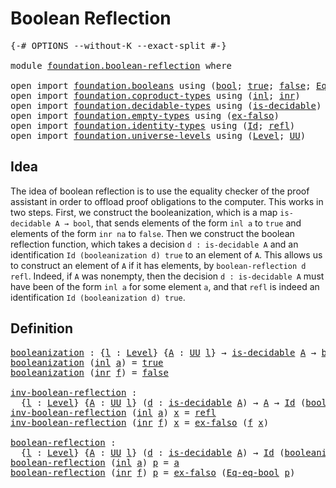 # Boolean Reflection

<pre class="Agda"><a id="31" class="Symbol">{-#</a> <a id="35" class="Keyword">OPTIONS</a> <a id="43" class="Pragma">--without-K</a> <a id="55" class="Pragma">--exact-split</a> <a id="69" class="Symbol">#-}</a>

<a id="74" class="Keyword">module</a> <a id="81" href="foundation.boolean-reflection.html" class="Module">foundation.boolean-reflection</a> <a id="111" class="Keyword">where</a>

<a id="118" class="Keyword">open</a> <a id="123" class="Keyword">import</a> <a id="130" href="foundation.booleans.html" class="Module">foundation.booleans</a> <a id="150" class="Keyword">using</a> <a id="156" class="Symbol">(</a><a id="157" href="foundation.booleans.html#1074" class="Datatype">bool</a><a id="161" class="Symbol">;</a> <a id="163" href="foundation.booleans.html#1098" class="InductiveConstructor">true</a><a id="167" class="Symbol">;</a> <a id="169" href="foundation.booleans.html#1103" class="InductiveConstructor">false</a><a id="174" class="Symbol">;</a> <a id="176" href="foundation.booleans.html#1474" class="Function">Eq-eq-bool</a><a id="186" class="Symbol">)</a>
<a id="188" class="Keyword">open</a> <a id="193" class="Keyword">import</a> <a id="200" href="foundation.coproduct-types.html" class="Module">foundation.coproduct-types</a> <a id="227" class="Keyword">using</a> <a id="233" class="Symbol">(</a><a id="234" href="foundation.coproduct-types.html#1239" class="InductiveConstructor">inl</a><a id="237" class="Symbol">;</a> <a id="239" href="foundation.coproduct-types.html#1262" class="InductiveConstructor">inr</a><a id="242" class="Symbol">)</a>
<a id="244" class="Keyword">open</a> <a id="249" class="Keyword">import</a> <a id="256" href="foundation.decidable-types.html" class="Module">foundation.decidable-types</a> <a id="283" class="Keyword">using</a> <a id="289" class="Symbol">(</a><a id="290" href="foundation.decidable-types.html#1905" class="Function">is-decidable</a><a id="302" class="Symbol">)</a>
<a id="304" class="Keyword">open</a> <a id="309" class="Keyword">import</a> <a id="316" href="foundation.empty-types.html" class="Module">foundation.empty-types</a> <a id="339" class="Keyword">using</a> <a id="345" class="Symbol">(</a><a id="346" href="foundation-core.empty-types.html#1160" class="Function">ex-falso</a><a id="354" class="Symbol">)</a>
<a id="356" class="Keyword">open</a> <a id="361" class="Keyword">import</a> <a id="368" href="foundation.identity-types.html" class="Module">foundation.identity-types</a> <a id="394" class="Keyword">using</a> <a id="400" class="Symbol">(</a><a id="401" href="foundation-core.identity-types.html#1767" class="Datatype">Id</a><a id="403" class="Symbol">;</a> <a id="405" href="foundation-core.identity-types.html#1820" class="InductiveConstructor">refl</a><a id="409" class="Symbol">)</a>
<a id="411" class="Keyword">open</a> <a id="416" class="Keyword">import</a> <a id="423" href="foundation.universe-levels.html" class="Module">foundation.universe-levels</a> <a id="450" class="Keyword">using</a> <a id="456" class="Symbol">(</a><a id="457" href="Agda.Primitive.html#597" class="Postulate">Level</a><a id="462" class="Symbol">;</a> <a id="464" href="foundation-core.universe-levels.html#235" class="Primitive">UU</a><a id="466" class="Symbol">)</a>
</pre>
## Idea

The idea of boolean reflection is to use the equality checker of the proof assistant in order to offload proof obligations to the computer. This works in two steps. First, we construct the booleanization, which is a map `is-decidable A → bool`, that sends elements of the form `inl a` to `true` and elements of the form `inr na` to `false`. Then we construct the boolean reflection function, which takes a decision `d : is-decidable A` and an identification `Id (booleanization d) true` to an element of `A`. This allows us to construct an element of `A` if it has elements, by `boolean-reflection d refl`. Indeed, if `A` was nonempty, then the decision `d : is-decidable A` must have been of the form `inl a` for some element `a`, and that `refl` is indeed an identification `Id (booleanization d) true`.

## Definition

<pre class="Agda"><a id="booleanization"></a><a id="1312" href="foundation.boolean-reflection.html#1312" class="Function">booleanization</a> <a id="1327" class="Symbol">:</a> <a id="1329" class="Symbol">{</a><a id="1330" href="foundation.boolean-reflection.html#1330" class="Bound">l</a> <a id="1332" class="Symbol">:</a> <a id="1334" href="Agda.Primitive.html#597" class="Postulate">Level</a><a id="1339" class="Symbol">}</a> <a id="1341" class="Symbol">{</a><a id="1342" href="foundation.boolean-reflection.html#1342" class="Bound">A</a> <a id="1344" class="Symbol">:</a> <a id="1346" href="foundation-core.universe-levels.html#235" class="Primitive">UU</a> <a id="1349" href="foundation.boolean-reflection.html#1330" class="Bound">l</a><a id="1350" class="Symbol">}</a> <a id="1352" class="Symbol">→</a> <a id="1354" href="foundation.decidable-types.html#1905" class="Function">is-decidable</a> <a id="1367" href="foundation.boolean-reflection.html#1342" class="Bound">A</a> <a id="1369" class="Symbol">→</a> <a id="1371" href="foundation.booleans.html#1074" class="Datatype">bool</a>
<a id="1376" href="foundation.boolean-reflection.html#1312" class="Function">booleanization</a> <a id="1391" class="Symbol">(</a><a id="1392" href="foundation.coproduct-types.html#1239" class="InductiveConstructor">inl</a> <a id="1396" href="foundation.boolean-reflection.html#1396" class="Bound">a</a><a id="1397" class="Symbol">)</a> <a id="1399" class="Symbol">=</a> <a id="1401" href="foundation.booleans.html#1098" class="InductiveConstructor">true</a>
<a id="1406" href="foundation.boolean-reflection.html#1312" class="Function">booleanization</a> <a id="1421" class="Symbol">(</a><a id="1422" href="foundation.coproduct-types.html#1262" class="InductiveConstructor">inr</a> <a id="1426" href="foundation.boolean-reflection.html#1426" class="Bound">f</a><a id="1427" class="Symbol">)</a> <a id="1429" class="Symbol">=</a> <a id="1431" href="foundation.booleans.html#1103" class="InductiveConstructor">false</a>

<a id="inv-boolean-reflection"></a><a id="1438" href="foundation.boolean-reflection.html#1438" class="Function">inv-boolean-reflection</a> <a id="1461" class="Symbol">:</a>
  <a id="1465" class="Symbol">{</a><a id="1466" href="foundation.boolean-reflection.html#1466" class="Bound">l</a> <a id="1468" class="Symbol">:</a> <a id="1470" href="Agda.Primitive.html#597" class="Postulate">Level</a><a id="1475" class="Symbol">}</a> <a id="1477" class="Symbol">{</a><a id="1478" href="foundation.boolean-reflection.html#1478" class="Bound">A</a> <a id="1480" class="Symbol">:</a> <a id="1482" href="foundation-core.universe-levels.html#235" class="Primitive">UU</a> <a id="1485" href="foundation.boolean-reflection.html#1466" class="Bound">l</a><a id="1486" class="Symbol">}</a> <a id="1488" class="Symbol">(</a><a id="1489" href="foundation.boolean-reflection.html#1489" class="Bound">d</a> <a id="1491" class="Symbol">:</a> <a id="1493" href="foundation.decidable-types.html#1905" class="Function">is-decidable</a> <a id="1506" href="foundation.boolean-reflection.html#1478" class="Bound">A</a><a id="1507" class="Symbol">)</a> <a id="1509" class="Symbol">→</a> <a id="1511" href="foundation.boolean-reflection.html#1478" class="Bound">A</a> <a id="1513" class="Symbol">→</a> <a id="1515" href="foundation-core.identity-types.html#1767" class="Datatype">Id</a> <a id="1518" class="Symbol">(</a><a id="1519" href="foundation.boolean-reflection.html#1312" class="Function">booleanization</a> <a id="1534" href="foundation.boolean-reflection.html#1489" class="Bound">d</a><a id="1535" class="Symbol">)</a> <a id="1537" href="foundation.booleans.html#1098" class="InductiveConstructor">true</a>
<a id="1542" href="foundation.boolean-reflection.html#1438" class="Function">inv-boolean-reflection</a> <a id="1565" class="Symbol">(</a><a id="1566" href="foundation.coproduct-types.html#1239" class="InductiveConstructor">inl</a> <a id="1570" href="foundation.boolean-reflection.html#1570" class="Bound">a</a><a id="1571" class="Symbol">)</a> <a id="1573" href="foundation.boolean-reflection.html#1573" class="Bound">x</a> <a id="1575" class="Symbol">=</a> <a id="1577" href="foundation-core.identity-types.html#1820" class="InductiveConstructor">refl</a>
<a id="1582" href="foundation.boolean-reflection.html#1438" class="Function">inv-boolean-reflection</a> <a id="1605" class="Symbol">(</a><a id="1606" href="foundation.coproduct-types.html#1262" class="InductiveConstructor">inr</a> <a id="1610" href="foundation.boolean-reflection.html#1610" class="Bound">f</a><a id="1611" class="Symbol">)</a> <a id="1613" href="foundation.boolean-reflection.html#1613" class="Bound">x</a> <a id="1615" class="Symbol">=</a> <a id="1617" href="foundation-core.empty-types.html#1160" class="Function">ex-falso</a> <a id="1626" class="Symbol">(</a><a id="1627" href="foundation.boolean-reflection.html#1610" class="Bound">f</a> <a id="1629" href="foundation.boolean-reflection.html#1613" class="Bound">x</a><a id="1630" class="Symbol">)</a>

<a id="boolean-reflection"></a><a id="1633" href="foundation.boolean-reflection.html#1633" class="Function">boolean-reflection</a> <a id="1652" class="Symbol">:</a>
  <a id="1656" class="Symbol">{</a><a id="1657" href="foundation.boolean-reflection.html#1657" class="Bound">l</a> <a id="1659" class="Symbol">:</a> <a id="1661" href="Agda.Primitive.html#597" class="Postulate">Level</a><a id="1666" class="Symbol">}</a> <a id="1668" class="Symbol">{</a><a id="1669" href="foundation.boolean-reflection.html#1669" class="Bound">A</a> <a id="1671" class="Symbol">:</a> <a id="1673" href="foundation-core.universe-levels.html#235" class="Primitive">UU</a> <a id="1676" href="foundation.boolean-reflection.html#1657" class="Bound">l</a><a id="1677" class="Symbol">}</a> <a id="1679" class="Symbol">(</a><a id="1680" href="foundation.boolean-reflection.html#1680" class="Bound">d</a> <a id="1682" class="Symbol">:</a> <a id="1684" href="foundation.decidable-types.html#1905" class="Function">is-decidable</a> <a id="1697" href="foundation.boolean-reflection.html#1669" class="Bound">A</a><a id="1698" class="Symbol">)</a> <a id="1700" class="Symbol">→</a> <a id="1702" href="foundation-core.identity-types.html#1767" class="Datatype">Id</a> <a id="1705" class="Symbol">(</a><a id="1706" href="foundation.boolean-reflection.html#1312" class="Function">booleanization</a> <a id="1721" href="foundation.boolean-reflection.html#1680" class="Bound">d</a><a id="1722" class="Symbol">)</a> <a id="1724" href="foundation.booleans.html#1098" class="InductiveConstructor">true</a> <a id="1729" class="Symbol">→</a> <a id="1731" href="foundation.boolean-reflection.html#1669" class="Bound">A</a>
<a id="1733" href="foundation.boolean-reflection.html#1633" class="Function">boolean-reflection</a> <a id="1752" class="Symbol">(</a><a id="1753" href="foundation.coproduct-types.html#1239" class="InductiveConstructor">inl</a> <a id="1757" href="foundation.boolean-reflection.html#1757" class="Bound">a</a><a id="1758" class="Symbol">)</a> <a id="1760" href="foundation.boolean-reflection.html#1760" class="Bound">p</a> <a id="1762" class="Symbol">=</a> <a id="1764" href="foundation.boolean-reflection.html#1757" class="Bound">a</a>
<a id="1766" href="foundation.boolean-reflection.html#1633" class="Function">boolean-reflection</a> <a id="1785" class="Symbol">(</a><a id="1786" href="foundation.coproduct-types.html#1262" class="InductiveConstructor">inr</a> <a id="1790" href="foundation.boolean-reflection.html#1790" class="Bound">f</a><a id="1791" class="Symbol">)</a> <a id="1793" href="foundation.boolean-reflection.html#1793" class="Bound">p</a> <a id="1795" class="Symbol">=</a> <a id="1797" href="foundation-core.empty-types.html#1160" class="Function">ex-falso</a> <a id="1806" class="Symbol">(</a><a id="1807" href="foundation.booleans.html#1474" class="Function">Eq-eq-bool</a> <a id="1818" href="foundation.boolean-reflection.html#1793" class="Bound">p</a><a id="1819" class="Symbol">)</a>
</pre>
